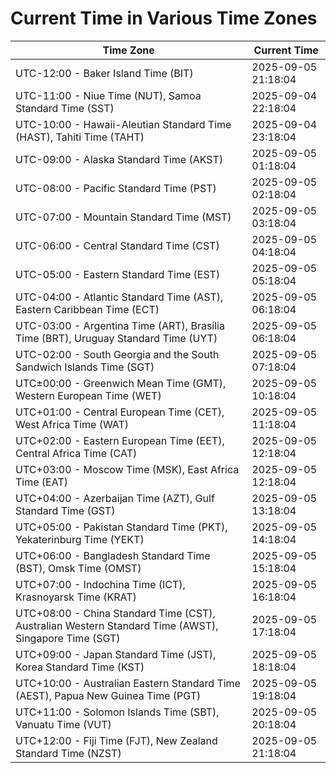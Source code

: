 # Current Time in Various Time Zones

| Time Zone | Current Time |
|-----------|--------------|
| UTC-12:00 - Baker Island Time (BIT) | 2025-09-05 21:18:04 |
| UTC-11:00 - Niue Time (NUT), Samoa Standard Time (SST) | 2025-09-04 22:18:04 |
| UTC-10:00 - Hawaii-Aleutian Standard Time (HAST), Tahiti Time (TAHT) | 2025-09-04 23:18:04 |
| UTC-09:00 - Alaska Standard Time (AKST) | 2025-09-05 01:18:04 |
| UTC-08:00 - Pacific Standard Time (PST) | 2025-09-05 02:18:04 |
| UTC-07:00 - Mountain Standard Time (MST) | 2025-09-05 03:18:04 |
| UTC-06:00 - Central Standard Time (CST) | 2025-09-05 04:18:04 |
| UTC-05:00 - Eastern Standard Time (EST) | 2025-09-05 05:18:04 |
| UTC-04:00 - Atlantic Standard Time (AST), Eastern Caribbean Time (ECT) | 2025-09-05 06:18:04 |
| UTC-03:00 - Argentina Time (ART), Brasília Time (BRT), Uruguay Standard Time (UYT) | 2025-09-05 06:18:04 |
| UTC-02:00 - South Georgia and the South Sandwich Islands Time (SGT) | 2025-09-05 07:18:04 |
| UTC±00:00 - Greenwich Mean Time (GMT), Western European Time (WET) | 2025-09-05 10:18:04 |
| UTC+01:00 - Central European Time (CET), West Africa Time (WAT) | 2025-09-05 11:18:04 |
| UTC+02:00 - Eastern European Time (EET), Central Africa Time (CAT) | 2025-09-05 12:18:04 |
| UTC+03:00 - Moscow Time (MSK), East Africa Time (EAT) | 2025-09-05 12:18:04 |
| UTC+04:00 - Azerbaijan Time (AZT), Gulf Standard Time (GST) | 2025-09-05 13:18:04 |
| UTC+05:00 - Pakistan Standard Time (PKT), Yekaterinburg Time (YEKT) | 2025-09-05 14:18:04 |
| UTC+06:00 - Bangladesh Standard Time (BST), Omsk Time (OMST) | 2025-09-05 15:18:04 |
| UTC+07:00 - Indochina Time (ICT), Krasnoyarsk Time (KRAT) | 2025-09-05 16:18:04 |
| UTC+08:00 - China Standard Time (CST), Australian Western Standard Time (AWST), Singapore Time (SGT) | 2025-09-05 17:18:04 |
| UTC+09:00 - Japan Standard Time (JST), Korea Standard Time (KST) | 2025-09-05 18:18:04 |
| UTC+10:00 - Australian Eastern Standard Time (AEST), Papua New Guinea Time (PGT) | 2025-09-05 19:18:04 |
| UTC+11:00 - Solomon Islands Time (SBT), Vanuatu Time (VUT) | 2025-09-05 20:18:04 |
| UTC+12:00 - Fiji Time (FJT), New Zealand Standard Time (NZST) | 2025-09-05 21:18:04 |
